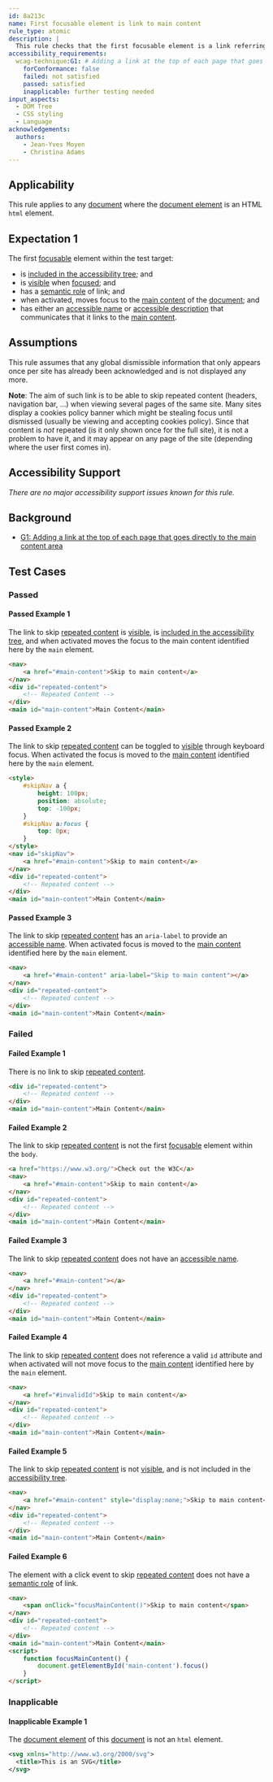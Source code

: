 ```yaml
---
id: 8a213c
name: First focusable element is link to main content
rule_type: atomic
description: |
  This rule checks that the first focusable element is a link referring to the main content of the page
accessibility_requirements:
  wcag-technique:G1: # Adding a link at the top of each page that goes directly to the main content area
    forConformance: false
    failed: not satisfied
    passed: satisfied
    inapplicable: further testing needed
input_aspects:
  - DOM Tree
  - CSS styling
  - Language
acknowledgements:
  authors:
    - Jean-Yves Moyen
    - Christina Adams
---
```


## Applicability

This rule applies to any [document](#https://dom.spec.whatwg.org/#concept-document) where the [document element](#https://dom.spec.whatwg.org/#document-element) is an HTML `html` element.

## Expectation 1

The first [focusable](#focusable) element within the test target:

- is [included in the accessibility tree](#included-in-the-accessibility-tree); and
- is [visible](#visible) when [focused](#focused); and
- has a [semantic role](#semantic-role) of link; and
- when activated, moves focus to the [main content](#main-content) of the [document](#https://dom.spec.whatwg.org/#concept-document); and
- has either an [accessible name](#accessible-name) or [accessible description](#accessible-description) that communicates that it links to the [main content](#main-content).

## Assumptions

This rule assumes that any global dismissible information that only appears once per site has already been acknowledged and is not displayed any more.

**Note**: The aim of such link is to be able to skip repeated content (headers, navigation bar, ...) when viewing several pages of the same site. Many sites display a cookies policy banner which might be stealing focus until dismissed (usually be viewing and accepting cookies policy). Since that content is _not_ repeated (is it only shown once for the full site), it is not a problem to have it, and it may appear on any page of the site (depending where the user first comes in).

## Accessibility Support

_There are no major accessibility support issues known for this rule._

## Background

- [G1: Adding a link at the top of each page that goes directly to the main content area](https://www.w3.org/WAI/WCAG21/Techniques/general/G1)

## Test Cases

### Passed

#### Passed Example 1

The link to skip [repeated content](#repeated-content) is [visible](#visible), is [included in the accessibility tree](#included-in-the-accessibility-tree), and when activated moves the focus to the main content identified here by the `main` element.

```html
<nav>
	<a href="#main-content">Skip to main content</a>
</nav>
<div id="repeated-content">
	<!-- Repeated Content -->
</div>
<main id="main-content">Main Content</main>
```

#### Passed Example 2

The link to skip [repeated content](#repeated-content) can be toggled to [visible](#visible) through keyboard focus. When activated the focus is moved to the [main content](#main-content) identified here by the `main` element.

```html
<style>
	#skipNav a {
		height: 100px;
		position: absolute;
		top: -100px;
	}
	#skipNav a:focus {
		top: 0px;
	}
</style>
<nav id="skipNav">
	<a href="#main-content">Skip to main content</a>
</nav>
<div id="repeated-content">
	<!-- Repeated content -->
</div>
<main id="main-content">Main Content</main>
```

#### Passed Example 3

The link to skip [repeated content](#repeated-content) has an `aria-label` to provide an [accessible name](#accessible-name). When activated focus is moved to the [main content](#main-content) identified here by the `main` element.

```html
<nav>
	<a href="#main-content" aria-label="Skip to main content"></a>
</nav>
<div id="repeated-content">
	<!-- Repeated content -->
</div>
<main id="main-content">Main Content</main>
```

### Failed

#### Failed Example 1

There is no link to skip [repeated content](#repeated-content).

```html
<div id="repeated-content">
	<!-- Repeated content -->
</div>
<main id="main-content">Main Content</main>
```

#### Failed Example 2

The link to skip [repeated content](#repeated-content) is not the first [focusable](#focusable) element within the `body`.

```html
<a href="https://www.w3.org/">Check out the W3C</a>
<nav>
	<a href="#main-content">Skip to main content</a>
</nav>
<div id="repeated-content">
	<!-- Repeated content -->
</div>
<main id="main-content">Main Content</main>
```

#### Failed Example 3

The link to skip [repeated content](#repeated-content) does not have an [accessible name](#accessible-name).

```html
<nav>
	<a href="#main-content"></a>
</nav>
<div id="repeated-content">
	<!-- Repeated content -->
</div>
<main id="main-content">Main Content</main>
```

#### Failed Example 4

The link to skip [repeated content](#repeated-content) does not reference a valid `id` attribute and when activated will not move focus to the [main content](#main-content) identified here by the `main` element.

```html
<nav>
	<a href="#invalidId">Skip to main content</a>
</nav>
<div id="repeated-content">
	<!-- Repeated content -->
</div>
<main id="main-content">Main Content</main>
```

#### Failed Example 5

The link to skip [repeated content](#main-content) is not [visible](#visible), and is not included in the [accessibility tree](#accessibility-tree).

```html
<nav>
	<a href="#main-content" style="display:none;">Skip to main content</a>
</nav>
<div id="repeated-content">
	<!-- Repeated content -->
</div>
<main id="main-content">Main Content</main>
```

#### Failed Example 6

The element with a click event to skip [repeated content](#repeated-content) does not have a [semantic role](#semantic-role) of link.

```html
<nav>
	<span onClick="focusMainContent()">Skip to main content</span>
</nav>
<div id="repeated-content">
	<!-- Repeated content -->
</div>
<main id="main-content">Main Content</main>
<script>
	function focusMainContent() {
		document.getElementById('main-content').focus()
	}
</script>
```

### Inapplicable

#### Inapplicable Example 1

The [document element](#https://dom.spec.whatwg.org/#document-element) of this [document](#https://dom.spec.whatwg.org/#concept-document) is not an `html` element.

```svg
<svg xmlns="http://www.w3.org/2000/svg">
  <title>This is an SVG</title>
</svg>
```
